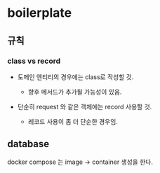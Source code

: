 # boilerplate

## 규칙

### class vs record

- 도메인 엔티티의 경우에는 class로 작성할 것.
    - 향후 메서드가 추가될 가능성이 있음.

- 단순히 request 와 같은 객체에는 record 사용할 것.
    - 레코드 사용이 좀 더 단순한 경우임.

## database

docker compose 는 image -> container 생성을 한다. 
